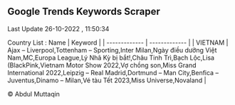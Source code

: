 

## Google Trends Keywords Scraper 
 
Last Update 26-10-2022 , 11:50:34

Country List :
 Name  | Keyword |
| ------------- | ------------- |
| VIETNAM | Ajax – Liverpool,Tottenham – Sporting,Inter Milan,Ngày điều dưỡng Việt Nam,MC,Europa League,Lý Nhã Kỳ bị bắt!,Châu Tinh Trì,Bạch Lộc,Lisa (BlackPink,Vietnam Motor Show 2022,Vợ chồng son,Miss Grand International 2022,Leipzig – Real Madrid,Dortmund – Man City,Benfica – Juventus,Dinamo – Milan,Vé tàu Tết 2023,Miss Universe,Novaland |



© Abdul Muttaqin 
